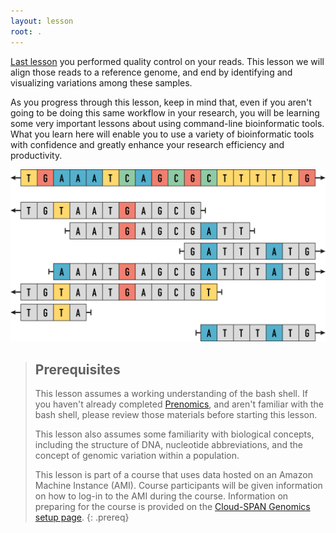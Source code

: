 ```yaml
---
layout: lesson
root: .
---
```


[Last lesson](https://cloud-span.github.io/03genomics/) you performed quality control on your reads. This lesson we will align those reads to a reference genome, and end by identifying and visualizing variations among these samples. 

As you progress through this lesson, keep in mind that, even if you aren't going to be doing this same workflow in your research, you will be learning some very important lessons about using command-line bioinformatic tools. 
What you learn here will enable you to use a variety of bioinformatic tools with confidence and greatly enhance your research efficiency and productivity.


![variant calling](img\variant_calling.png)

> ## Prerequisites
>
> This lesson assumes a working understanding of the bash shell. If you haven't already completed [Prenomics](https://cloud-span.github.io/prenomics00-intro/), and aren't familiar with the bash shell, please review those materials
> before starting this lesson.
>
> This lesson also assumes some familiarity with biological concepts, including the structure of DNA, nucleotide abbreviations, and the concept of genomic variation within a population. 
>
> This lesson is part of a course that uses data hosted on an Amazon Machine Instance (AMI). Course participants will be given information on how to log-in to the AMI during the course. Information on preparing for the course is provided on the [Cloud-SPAN Genomics setup page](https://cloud-span.github.io/01genomics/setup.html).
{: .prereq}
